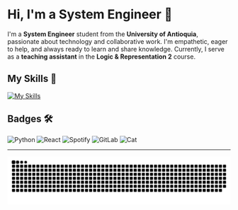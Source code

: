 
# Hi, I'm a System Engineer 👋

I'm a **System Engineer** student from the **University of Antioquia**, passionate about technology and collaborative work. I'm empathetic, eager to help, and always ready to learn and share knowledge. Currently, I serve as a **teaching assistant** in the **Logic & Representation 2** course.

## My Skills 🚀

[![My Skills](https://skillicons.dev/icons?i=ts,react,tailwind,python,html,postgres,aws)](https://skillicons.dev)

## Badges 🛠️

![Python](https://img.shields.io/badge/Python-3776AB?logo=python&logoColor=white)
![React](https://img.shields.io/badge/React-61DAFB?logo=react&logoColor=white)
![Spotify](https://img.shields.io/badge/Spotify-1DB954?logo=spotify&logoColor=white)
![GitLab](https://img.shields.io/badge/GitLab-FC6D26?logo=gitlab&logoColor=white)
![Cat](https://img.shields.io/badge/Cat-FFF?logo=cat&logoColor=orange&label=%F0%9F%90%B1)

---

![Languages Classic](dist/github-contribution-grid-snake.svg)

<!--
**Emma-Ok/Emma-Ok** is a ✨ _special_ ✨ repository because its `README.md` (this file) appears on your GitHub profile.

Here are some ideas to get you started:

- 🔭 I’m currently working on ...
- 🌱 I’m currently learning ...
- 👯 I’m looking to collaborate on ...
- 🤔 I’m looking for help with ...
- 💬 Ask me about ...
- 📫 How to reach me: ...
- 😄 Pronouns: ...
- ⚡ Fun fact: ...
-->

